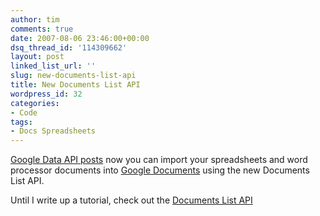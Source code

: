 ```yaml
---
author: tim
comments: true
date: 2007-08-06 23:46:00+00:00
dsq_thread_id: '114309662'
layout: post
linked_list_url: ''
slug: new-documents-list-api
title: New Documents List API
wordpress_id: 32
categories:
- Code
tags:
- Docs Spreadsheets
---
```


[Google Data API posts](http://googledataapis.blogspot.com/2007/08/new-api-it-slices-it-dices-it-uploads.html) now you can import your spreadsheets and word
processor documents into [Google Documents](http://docs.google.com/) using the
new Documents List API.  
  
Until I write up a tutorial, check out the [Documents List
API](http://code.google.com/apis/documents/developers_guide_protocol.html)

